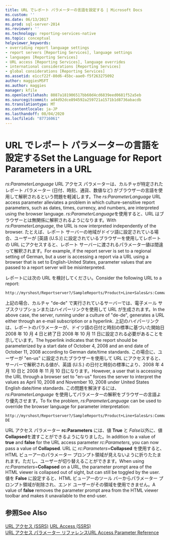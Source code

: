 ```yaml
---
title: URL でレポート パラメーターの言語を設定する | Microsoft Docs
ms.custom: ''
ms.date: 06/13/2017
ms.prod: sql-server-2014
ms.reviewer: ''
ms.technology: reporting-services-native
ms.topic: conceptual
helpviewer_keywords:
- overriding report language settings
- report servers [Reporting Services], language settings
- languages [Reporting Services]
- URL access [Reporting Services], language overrides
- international considerations [Reporting Services]
- global considerations [Reporting Services]
ms.assetid: e1ccf22f-80d6-45bc-aae0-f5f263275092
author: maggiesMSFT
ms.author: maggies
manager: kfile
ms.openlocfilehash: 8087a181906517bb60d4cd6839eed0681f52a5eb
ms.sourcegitcommit: ad4d92dce894592a259721a1571b1d8736abacdb
ms.translationtype: MT
ms.contentlocale: ja-JP
ms.lasthandoff: 08/04/2020
ms.locfileid: "87716061"
---
```

# <a name="set-the-language-for-report-parameters-in-a-url"></a><span data-ttu-id="b4a94-102">URL でレポート パラメーターの言語を設定する</span><span class="sxs-lookup"><span data-stu-id="b4a94-102">Set the Language for Report Parameters in a URL</span></span>
  <span data-ttu-id="b4a94-103">*rs:ParameterLanguage* URL アクセス パラメーターは、カルチャが特定されたレポート パラメーター (日付、時刻、通貨、数値など) がブラウザーの言語を使用して解釈されるという問題を軽減します。</span><span class="sxs-lookup"><span data-stu-id="b4a94-103">The *rs:ParameterLanguage* URL access parameter alleviates a problem in which culture-sensitive report parameters, such as dates, times, currency, and numbers, are interpreted using the browser language.</span></span> <span data-ttu-id="b4a94-104">*rs:ParameterLanguage*を使用すると、URL はブラウザーとは無関係に解釈されるようになります。</span><span class="sxs-lookup"><span data-stu-id="b4a94-104">With *rs:ParameterLanguage*, the URL is now interpreted independently of the browser.</span></span> <span data-ttu-id="b4a94-105">たとえば、レポート サーバーの地域がドイツ語に設定されている場合、ユーザーが [英語 (U.S.)] に設定されているブラウザーを使用してレポートの URL にアクセスすると、レポート サーバーに渡されるパラメーター値は間違って解釈されます。</span><span class="sxs-lookup"><span data-stu-id="b4a94-105">For example, if the report server is set to a regional setting of German, but a user is accessing a report via a URL using a browser that is set to English-United States, parameter values that are passed to a report server will be misinterpreted.</span></span>  
  
 <span data-ttu-id="b4a94-106">レポートには次の URL を検討してください。</span><span class="sxs-lookup"><span data-stu-id="b4a94-106">Consider the following URL to a report:</span></span>  
  
```  
http://myrshost/Reportserver?/SampleReports/Product+Line+Sales&rs:Command=Render&StartDate=4/10/2008&EndDate=11/10/2008  
```  
  
 <span data-ttu-id="b4a94-107">上記の場合、カルチャ "de-de" で実行されているサーバーでは、電子メール サブスクリプションまたはハイパーリンクを使用して URL が生成されます。</span><span class="sxs-lookup"><span data-stu-id="b4a94-107">In the above case, the server, running under a culture of "de-de", generates a URL either through an e-mail subscription or a hyperlink.</span></span> <span data-ttu-id="b4a94-108">上記のハイパーリンクは、レポートのパラメーターが、ドイツ語の日付と時刻の標準に基づいた開始日 2008 年 10 月 4 日と終了日 2008 年 10 月 11 日に設定される必要があることを示しています。</span><span class="sxs-lookup"><span data-stu-id="b4a94-108">The hyperlink indicates that the report should be parameterized by a start date of October 4, 2008 and an end date of October 11, 2008 according to German date/time standards.</span></span> <span data-ttu-id="b4a94-109">この場合に、ユーザーが "en-us" に設定されたブラウザーを使用して URL にアクセスすると、サーバーで解釈される値が、英語 (U.S.) の日付と時刻の標準により、2008 年 4 月 10 日と 2008 年 11 月 10 日になります。</span><span class="sxs-lookup"><span data-stu-id="b4a94-109">However, a user that is accessing the URL through a browser set to "en-us" forces the server to interpret the values as April 10, 2008 and November 10, 2008 under United States English date/time standards.</span></span> <span data-ttu-id="b4a94-110">この問題を解決するには、*rs:ParameterLanguage* を使用してパラメーターの解釈をブラウザーの言語より優先させます。</span><span class="sxs-lookup"><span data-stu-id="b4a94-110">To fix the problem, *rs:ParameterLanguage* can be used to override the browser language for parameter interpretation:</span></span>  
  
```  
http://myrshost/Reportserver?/SampleReports/Product+Line+Sales&rs:Command=Render&StartDate=4/10/2008&EndDate=11/10/2008&rs:ParameterLanguage=de-DE  
```  
  
 <span data-ttu-id="b4a94-111">URL アクセス パラメーター **rc:Parameters** には、値 **True** と *False*以外に、値 **Collapsed**を渡すことができるようになりました。</span><span class="sxs-lookup"><span data-stu-id="b4a94-111">In addition to a value of **true** and **false** for the URL access parameter *rc:Parameters*, you can now pass a value of **Collapsed**.</span></span> <span data-ttu-id="b4a94-112">URL に *rc:Parameters*=**Collapsed** を使用すると、HTML ビューアーのパラメーター プロンプト領域が見えないように折りたたまれます。ただし、ユーザーが切り替えることができます。</span><span class="sxs-lookup"><span data-stu-id="b4a94-112">When using *rc:Parameters*=**Collapsed** on a URL, the parameter prompt area of the HTML viewer is collapsed out of sight, but can still be toggled by the user.</span></span> <span data-ttu-id="b4a94-113">値を **False** に設定すると、HTML ビューアーのツール バーからパラメーター プロンプト領域が削除され、エンド ユーザーがその領域を使用できません。</span><span class="sxs-lookup"><span data-stu-id="b4a94-113">A value of **false** removes the parameter prompt area from the HTML viewer toolbar and makes it unavailable to the end-user.</span></span>  
  
## <a name="see-also"></a><span data-ttu-id="b4a94-114">参照</span><span class="sxs-lookup"><span data-stu-id="b4a94-114">See Also</span></span>  
 <span data-ttu-id="b4a94-115">[URL アクセス (SSRS)](url-access-ssrs.md) </span><span class="sxs-lookup"><span data-stu-id="b4a94-115">[URL Access &#40;SSRS&#41;](url-access-ssrs.md) </span></span>  
 [<span data-ttu-id="b4a94-116">URL アクセス パラメーター リファレンス</span><span class="sxs-lookup"><span data-stu-id="b4a94-116">URL Access Parameter Reference</span></span>](url-access-parameter-reference.md)  
  
  
